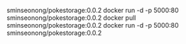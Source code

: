 sminseonong/pokestorage:0.0.2
docker run -d -p 5000:80 sminseonong/pokestorage:0.0.2
docker pull sminseonong/pokestorage:0.0.2
docker run -d -p 5000:80 sminseonong/pokestorage:0.0.2